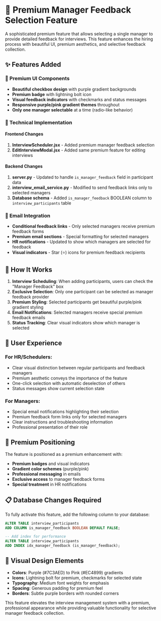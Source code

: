 # 🌟 Premium Manager Feedback Selection Feature

A sophisticated premium feature that allows selecting a single manager to provide detailed feedback for interviews. This feature enhances the hiring process with beautiful UI, premium aesthetics, and selective feedback collection.

## ✨ Features Added

### 🎨 Premium UI Components
- **Beautiful checkbox design** with purple gradient backgrounds
- **Premium badge** with lightning bolt icon
- **Visual feedback indicators** with checkmarks and status messages
- **Responsive purple/pink gradient themes** throughout
- **Only one manager selectable** at a time (radio-like behavior)

### 🔧 Technical Implementation

#### Frontend Changes
1. **InterviewScheduler.jsx** - Added premium manager feedback selection
2. **EditInterviewModal.jsx** - Added same premium feature for editing interviews

#### Backend Changes
1. **server.py** - Updated to handle `is_manager_feedback` field in participant data
2. **interview_email_service.py** - Modified to send feedback links only to selected managers
3. **Database schema** - Added `is_manager_feedback` BOOLEAN column to `interview_participants` table

### 📧 Email Integration
- **Conditional feedback links** - Only selected managers receive premium feedback forms
- **Premium email sections** - Special formatting for selected managers
- **HR notifications** - Updated to show which managers are selected for feedback
- **Visual indicators** - Star (⭐) icons for premium feedback recipients

## 🚀 How It Works

1. **Interview Scheduling**: When adding participants, users can check the "Manager Feedback" box
2. **Exclusive Selection**: Only one participant can be selected as manager feedback provider
3. **Premium Styling**: Selected participants get beautiful purple/pink gradient styling
4. **Email Notifications**: Selected managers receive special premium feedback emails
5. **Status Tracking**: Clear visual indicators show which manager is selected

## 🎯 User Experience

### For HR/Schedulers:
- Clear visual distinction between regular participants and feedback managers
- Premium aesthetic conveys the importance of the feature
- One-click selection with automatic deselection of others
- Status messages show current selection state

### For Managers:
- Special email notifications highlighting their selection
- Premium feedback form links only for selected managers
- Clear instructions and troubleshooting information
- Professional presentation of their role

## 🔐 Premium Positioning

The feature is positioned as a premium enhancement with:
- **Premium badges** and visual indicators
- **Gradient color schemes** (purple/pink)
- **Professional messaging** in emails
- **Exclusive access** to manager feedback forms
- **Special treatment** in HR notifications

## 📋 Database Changes Required

To fully activate this feature, add the following column to your database:

```sql
ALTER TABLE interview_participants 
ADD COLUMN is_manager_feedback BOOLEAN DEFAULT FALSE;

-- Add index for performance
ALTER TABLE interview_participants 
ADD INDEX idx_manager_feedback (is_manager_feedback);
```

## 🎨 Visual Design Elements

- **Colors**: Purple (#7C3AED) to Pink (#EC4899) gradients
- **Icons**: Lightning bolt for premium, checkmarks for selected state
- **Typography**: Medium font weights for emphasis
- **Spacing**: Generous padding for premium feel
- **Borders**: Subtle purple borders with rounded corners

This feature elevates the interview management system with a premium, professional appearance while providing valuable functionality for selective manager feedback collection.
